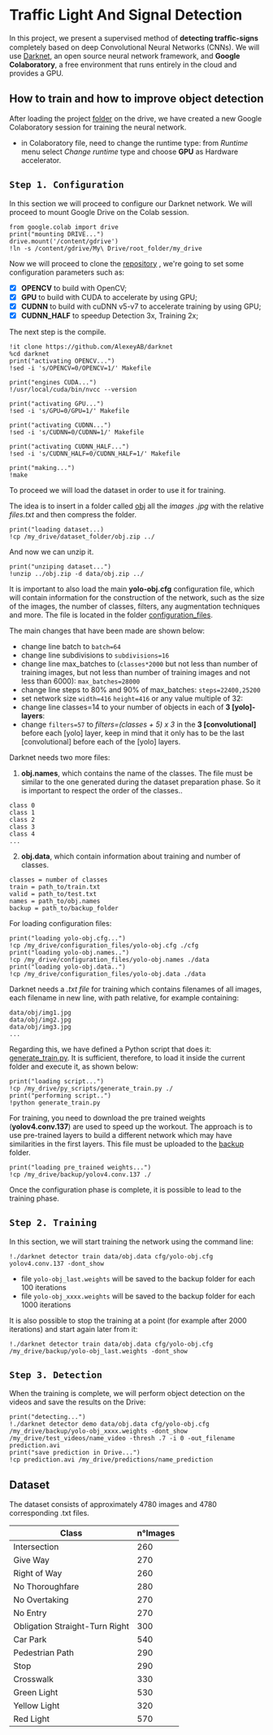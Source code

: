 # Traffic Light And Signal Detection
In this project, we present a supervised method of **detecting trafﬁc-signs** completely based on deep Convolutional Neural Networks (CNNs). We will use [Darknet](https://github.com/AlexeyAB/darknet), an open source neural network framework, and **Google Colaboratory**, a free environment that runs entirely in the cloud and provides a GPU.

## How to train and how to improve object detection
After loading the project [folder](https://drive.google.com/drive/folders/1H-IzMKJYn5LyHmEnwfml5stm814YWUBL?usp=sharing) on the drive, we have created a new Google Colaboratory session for training the neural network.
* in Colaboratory file, need to change the runtime type: from *Runtime* menu select *Change runtime* type and choose **GPU** as Hardware accelerator.

## `Step 1. Configuration`
In this section we will proceed to configure our Darknet network.
We will proceed to mount Google Drive on the Colab session.
```
from google.colab import drive
print("mounting DRIVE...")
drive.mount('/content/gdrive')
!ln -s /content/gdrive/My\ Drive/root_folder/my_drive
```
Now we will proceed to clone the [repository](https://github.com/AlexeyAB/darknet) , we're going to set some configuration parameters such as:
- [x] **OPENCV** to build with OpenCV;
- [x] **GPU** to build with CUDA to accelerate by using GPU;
- [x] **CUDNN** to build with cuDNN v5-v7 to accelerate training by using GPU;
- [x] **CUDNN_HALF** to speedup Detection 3x, Training 2x;

The next step is the compile.
```
!it clone https://github.com/AlexeyAB/darknet
%cd darknet
print("activating OPENCV...")
!sed -i 's/OPENCV=0/OPENCV=1/' Makefile

print("engines CUDA...")
!/usr/local/cuda/bin/nvcc --version

print("activating GPU...")
!sed -i 's/GPU=0/GPU=1/' Makefile

print("activating CUDNN...")
!sed -i 's/CUDNN=0/CUDNN=1/' Makefile

print("activating CUDNN_HALF...")
!sed -i 's/CUDNN_HALF=0/CUDNN_HALF=1/' Makefile

print("making...")
!make
```
To proceed we will load the dataset in order to use it for training.

The idea is to insert in a folder called [obj](https://drive.google.com/drive/folders/1ZY3pJzgI33PpNdYZf1PQI1k_dgzRnprW) all the *images .jpg* with the relative *files.txt* and then compress the folder.
```
print("loading dataset...)
!cp /my_drive/dataset_folder/obj.zip ../
```
And now we can unzip it.
```
print("unziping dataset...")
!unzip ../obj.zip -d data/obj.zip ../
```
It is important to also load the main **yolo-obj.cfg** configuration file, which will contain information for the construction of the network, such as the size of the images, the number of classes, filters, any augmentation techniques and more.
The file is located in the folder [configuration_files](https://drive.google.com/drive/folders/1am7pzlCU4InMfw1gq9Rasv_S0si_wTuQ).

The main changes that have been made are shown below:
- change line batch to `batch=64`
- change line subdivisions to `subdivisions=16`
- change line max_batches to (`classes*2000` but not less than number of training images, but not less than number of training images and not less than 6000): `max_batches=28000`
- change line steps to 80% and 90% of max_batches: `steps=22400,25200`
- set network size `width=416` `height=416` or any value multiple of 32:
- change line classes=14 to your number of objects in each of **3 [yolo]-layers**:
- change `filters=57` to *filters=(classes + 5) x 3* in the **3 [convolutional]** before each [yolo] layer, keep in mind that it only has to be the last [convolutional] before each of the [yolo] layers.

Darknet needs two more files:
1. **obj.names**, which contains the name of the classes.
  The file must be similar to the one generated during the dataset preparation phase. 
  So it is important to respect the order of the classes..

  ```
  class 0
  class 1
  class 2
  class 3
  class 4
  ...
  ```
2. **obj.data**, which contain information about training and number of classes.
  
  ```
  classes = number of classes
  train = path_to/train.txt
  valid = path_to/test.txt
  names = path_to/obj.names
  backup = path_to/backup_folder
  ```
For loading configuration files:

```
print("loading yolo-obj.cfg...")
!cp /my_drive/configuration_files/yolo-obj.cfg ./cfg
print("loading yolo-obj.names..")
!cp /my_drive/configuration_files/yolo-obj.names ./data
print("loading yolo-obj.data..")
!cp /my_drive/configuration_files/yolo-obj.data ./data
```
Darknet needs a *.txt file* for training which contains filenames of all images, each filename in new line, with path relative, for example containing:
```
data/obj/img1.jpg
data/obj/img2.jpg
data/obj/img3.jpg
...
```
Regarding this, we have defined a Python script that does it: [generate_train.py](https://drive.google.com/file/d/18_EIV33LjGrhrBj1HcoSrKxZbYAil-5z/view).
It is sufficient, therefore, to load it inside the current folder and execute it, as shown below:
```
print("loading script...")
!cp /my_drive/py_scripts/generate_train.py ./
print("performing script..")
!python generate_train.py
```
For training, you need to download the pre trained weights (**yolov4.conv.137**) are used to speed up the workout. The approach is to use pre-trained layers to build a different network which may have similarities in the first layers.
This file must be uploaded to the [backup](https://drive.google.com/drive/folders/1x5fjHc3ngHuQpX9UIx7jDftEnzZhTLFZ) folder.
```
print("loading pre_trained weights...")
!cp /my_drive/backup/yolov4.conv.137 ./
```
Once the configuration phase is complete, it is possible to lead to the training phase.

## `Step 2. Training`

In this section, we will start training the network using the command line:
```
!./darknet detector train data/obj.data cfg/yolo-obj.cfg yolov4.conv.137 -dont_show
```
  - file `yolo-obj_last.weights` will be saved to the backup folder for each 100 iterations
  - file `yolo-obj_xxxx.weights` will be saved to the backup folder for each 1000 iterations
  
It is also possible to stop the training at a point (for example after 2000 iterations) and start again later from it:
```
!./darknet detector train data/obj.data cfg/yolo-obj.cfg /my_drive/backup/yolo-obj_last.weights -dont_show
```
## `Step 3. Detection`

When the training is complete, we will perform object detection on the videos and save the results on the Drive:

```
print("detecting...")
!./darknet detector demo data/obj.data cfg/yolo-obj.cfg /my_drive/backup/yolo-obj_xxxx.weights -dont_show /my_drive/test_videos/name_video -thresh .7 -i 0 -out_filename prediction.avi
print("save prediction in Drive...")
!cp prediction.avi /my_drive/predictions/name_prediction
```
## Dataset

The dataset consists of approximately 4780 images and 4780 corresponding .txt files.

|             Class              |    n°Images   |
| -------------------------------| ------------- |
| Intersection                   | 	    260      |
| Give Way                       |      270      |
| Right of Way                   |      260      |
| No Thoroughfare                |      280      |
| No Overtaking                  |      270      |
| No Entry                       |      270      |
| Obligation Straight-Turn Right |      300      |
| Car Park                       |      540      |
| Pedestrian Path                |      290      |
| Stop                           |      290      |
| Crosswalk                      |      330      |
| Green Light                    |      530      |
| Yellow Light                   |      320      |
| Red Light                      |      570      |
























